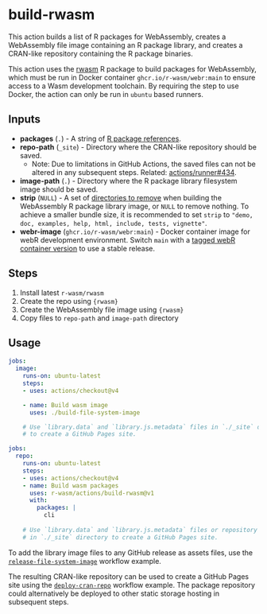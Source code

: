 # build-rwasm

This action builds a list of R packages for WebAssembly, creates a WebAssembly file image containing an R package library, and creates a CRAN-like repository containing the R package binaries.

This action uses the [rwasm](https://r-wasm.github.io/rwasm/) R package to build packages for WebAssembly, which must be run in Docker container `ghcr.io/r-wasm/webr:main` to ensure access to a Wasm development toolchain. By requiring the step to use Docker, the action can only be run in `ubuntu` based runners.

## Inputs

* **packages** (`.`) - A string of [R package references](https://r-lib.github.io/pkgdepends/reference/pkg_refs.html).
* **repo-path** (`_site`) - Directory where the CRAN-like repository should be saved.
  * Note: Due to limitations in GitHub Actions, the saved files can not be altered in any subsequent steps. Related: [actions/runner#434](https://github.com/actions/runner/issues/434).
* **image-path** (`.`) - Directory where the R package library filesystem image should be saved.
* **strip** (`NULL`) - A set of [directories to remove](https://r-wasm.github.io/rwasm/reference/make_library.html#details) when building the WebAssembly R package library image, or `NULL` to remove nothing. To achieve a smaller bundle size, it is recommended to set `strip` to `"demo, doc, examples, help, html, include, tests, vignette"`.
* **webr-image** (`ghcr.io/r-wasm/webr:main`) - Docker container image for webR development environment. Switch `main` with a [tagged webR container version](https://github.com/r-wasm/webr/pkgs/container/webr) to use a stable release.

## Steps

1. Install latest `r-wasm/rwasm`
2. Create the repo using `{rwasm}`
2. Create the WebAssembly file image using `{rwasm}`
3. Copy files to `repo-path` and `image-path` directory

## Usage

```yaml
jobs:
  image:
    runs-on: ubuntu-latest
    steps:
    - uses: actions/checkout@v4

    - name: Build wasm image
      uses: ./build-file-system-image

    # Use `library.data` and `library.js.metadata` files in `./_site` directory
    # to create a GitHub Pages site.
```

```yaml
jobs:
  repo:
    runs-on: ubuntu-latest
    steps:
    - uses: actions/checkout@v4
    - name: Build wasm packages
      uses: r-wasm/actions/build-rwasm@v1
      with:
        packages: |
          cli
  
    # Use `library.data` and `library.js.metadata` files or repository files
    # in `./_site` directory to create a GitHub Pages site.
```

To add the library image files to any GitHub release as assets files, use the [`release-file-system-image`](../examples/release-file-system-image.yml) workflow example.

The resulting CRAN-like repository can be used to create a GitHub Pages site using the [`deploy-cran-repo`](../examples/deploy-cran-repo.yml) workflow example. The package repository could alternatively be deployed to other static storage hosting in subsequent steps.
